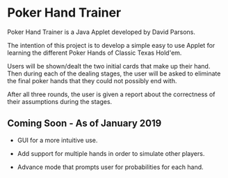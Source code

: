 # Poker Hand Trainer

Poker Hand Trainer is a Java Applet developed by David Parsons.

The intention of this project is to develop a simple easy to use Applet for learning the different Poker Hands of Classic Texas Hold'em.

Users will be shown/dealt the two initial cards that make up their hand. Then during each of the dealing stages, the user will be asked to eliminate the final poker hands that they could not possibly end with.

After all three rounds, the user is given a report about the correctness of their assumptions during the stages.

## Coming Soon - As of January 2019

- GUI for a more intuitive use.

- Add support for multiple hands in order to simulate other players.

- Advance mode that prompts user for probabilities for each hand.
